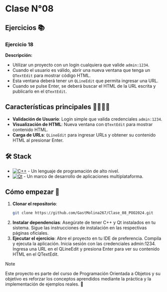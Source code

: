 # Clase N°08
## Ejercicios 📚

### Ejercicio 18
**Descripción:**
- Utilizar un proyecto con un login cualquiera que valide `admin:1234`.
- Cuando el usuario es válido, abrir una nueva ventana que tenga un `QTextEdit` para mostrar código HTML.
- Esta ventana deberá tener un `QLineEdit` que permita ingresar una URL.
- Cuando se pulse Enter, se deberá buscar el HTML de la URL escrita y publicarlo en el `QTextEdit`.

## Características principales 🙋‍♂️🙋‍♀️

- **Validación de Usuario**: Login simple que valida credenciales `admin:1234`.
- **Visualización de HTML**: Nueva ventana con `QTextEdit` para mostrar contenido HTML.
- **Carga de URLs**: `QLineEdit` para ingresar URLs y obtener su contenido HTML al presionar Enter.

## 🛠️ Stack

- [![C++][cplusplus-badge]][cplusplus-url] - Un lenguaje de programación de alto nivel.
- [![Qt][qt-badge]][qt-url] - Un marco de desarrollo de aplicaciones multiplataforma.

[qt-url]: https://www.qt.io/
[qt-badge]: https://img.shields.io/badge/Qt-41CD52?style=for-the-badge&logo=Qt&logoColor=white
[cplusplus-url]: https://es.wikipedia.org/wiki/C%2B%2B
[cplusplus-badge]: https://img.shields.io/badge/C++-00599C?style=for-the-badge&logo=c%2B%2B&logoColor=white

## Cómo empezar 🚀

1. **Clonar el repositorio**:
   ```bash
   git clone https://github.com/GastMolina267/Clase_08_POO2024.git
2. **Instalar dependencias**:
  Asegúrate de tener C++ y Qt instalados en tu sistema.
  Sigue las instrucciones de instalación en las respectivas páginas oficiales.
3. **Ejecutar el ejercicio**:
  Abre el proyecto en tu IDE de preferencia.
  Compila y ejecuta la aplicación.
  Inicia sesión con las credenciales admin:1234.
  Ingresa una URL en el QLineEdit y presiona Enter para ver su contenido HTML en el QTextEdit.
>[!NOTE]
>Este proyecto es parte del curso de Programación Orientada a Objetos y su objetivo es reforzar los conceptos aprendidos mediante la práctica y la implementación de ejemplos reales. 🤝
